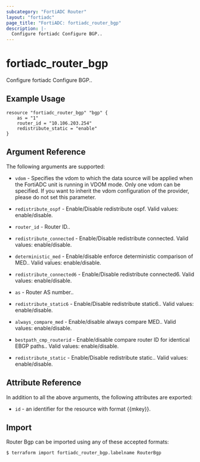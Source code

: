 ```yaml
---
subcategory: "FortiADC Router"
layout: "fortiadc"
page_title: "FortiADC: fortiadc_router_bgp"
description: |-
  Configure fortiadc Configure BGP..
---
```


# fortiadc_router_bgp
Configure fortiadc Configure BGP..

## Example Usage
```hcl
resource "fortiadc_router_bgp" "bgp" {
	as = "1"
	router_id = "10.106.203.254"
	redistribute_static = "enable"
}

```

## Argument Reference

The following arguments are supported:

* `vdom` - Specifies the vdom to which the data source will be applied when the FortiADC unit is running in VDOM mode. Only one vdom can be specified. If you want to inherit the vdom configuration of the provider, please do not set this parameter.
* `redistribute_ospf` - Enable/Disable redistribute ospf. Valid values: enable/disable.
* `router_id` - Router ID.. 
* `redistribute_connected` - Enable/Disable redistribute connected. Valid values: enable/disable.

* `deterministic_med` - Enable/disable enforce deterministic comparison of MED.. Valid values: enable/disable.


* `redistribute_connected6` - Enable/Disable redistribute connected6. Valid values: enable/disable.
* `as` - Router AS number.. 


* `redistribute_static6` - Enable/Disable redistribute static6.. Valid values: enable/disable.
* `always_compare_med` - Enable/disable always compare MED.. Valid values: enable/disable.
* `bestpath_cmp_routerid` - Enable/disable compare router ID for identical EBGP paths.. Valid values: enable/disable.
* `redistribute_static` - Enable/Disable redistribute static.. Valid values: enable/disable.


## Attribute Reference

In addition to all the above arguments, the following attributes are exported:
* `id` - an identifier for the resource with format {{mkey}}.

## Import
 Router Bgp can be imported using any of these accepted formats:
```
$ terraform import fortiadc_router_bgp.labelname RouterBgp
```
